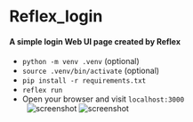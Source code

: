 # Reflex_login
#### A simple login Web UI page created by Reflex 
- `python -m venv .venv` (optional)
- `source .venv/bin/activate` (optional)
- `pip install -r requirements.txt`
- `reflex run`
- Open your browser and visit `localhost:3000`<br/>
  &nbsp;
![screenshot](https://i.meee.com.tw/rz3pOtp.png)
![screenshot](https://i.meee.com.tw/1dklSL6.png)
